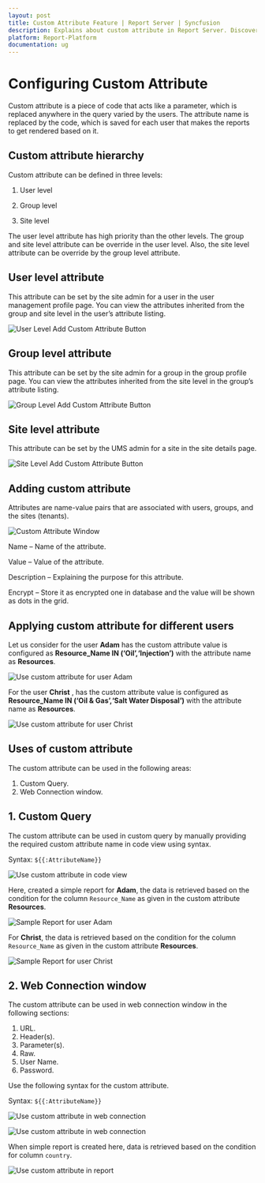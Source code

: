 ```yaml
---
layout: post
title: Custom Attribute Feature | Report Server | Syncfusion
description: Explains about custom attribute in Report Server. Discover the custom attributes as dynamic code parameters in user queries, enabling personalized rendering of Reports in the Report Server.
platform: Report-Platform
documentation: ug
---
```


# Configuring Custom Attribute

Custom attribute is a piece of code that acts like a parameter, which is replaced anywhere in the query varied by the users. The attribute name is replaced by the code, which is saved for each user that makes the reports to get rendered based on it.

## Custom attribute hierarchy

Custom attribute can be defined in three levels:

  1. User level

  2. Group level

  3. Site level

The user level attribute has high priority than the other levels. The group and site level attribute can be override in the user level. Also, the site level attribute can be override by the group level attribute.

## User level attribute

This attribute can be set by the site admin for a user in the user management profile page. You can view the attributes inherited from the group and site level in the user’s attribute listing.

![User Level Add Custom Attribute Button](/static/assets/on-premise/images/report-designer/manage-data/configure-custom-attribute/custom-attribute-add-button-user-level.png)

## Group level attribute

This attribute can be set by the site admin for a group in the group profile page. You can view the attributes inherited from the site level in the group’s attribute listing.

![Group Level Add Custom Attribute Button](/static/assets/on-premise/images/report-designer/manage-data/configure-custom-attribute/custom-attribute-add-button-group-level.png)

## Site level attribute

This attribute can be set by the UMS admin for a site in the site details page.

![Site Level Add Custom Attribute Button](/static/assets/on-premise/images/report-designer/manage-data/configure-custom-attribute/custom-attribute-add-button-tenant-level.png)

## Adding custom attribute

Attributes are name-value pairs that are associated with users, groups, and the sites (tenants).

![Custom Attribute Window](/static/assets/on-premise/images/report-designer/manage-data/configure-custom-attribute/adding-custom-attribute.png)

Name – Name of the attribute.

Value – Value of the attribute.

Description – Explaining the purpose for this attribute.

Encrypt – Store it as encrypted one in database and the value will be shown as dots in the grid.

## Applying custom attribute for different users

Let us consider for the user **Adam** has the custom attribute value is configured as **Resource_Name IN (‘Oil’,‘Injection’)** with the attribute name as **Resources**.

![Use custom attribute for user Adam](/static/assets/on-premise/images/report-designer/manage-data/configure-custom-attribute/custom-attribute-user-Adam.png)

For the user **Christ** , has the custom attribute value is configured as **Resource_Name IN (‘Oil & Gas’,‘Salt Water Disposal’)** with the attribute name as **Resources**.

![Use custom attribute for user Christ](/static/assets/on-premise/images/report-designer/manage-data/configure-custom-attribute/custom-attribute-user-Christ.png)

## Uses of custom attribute

The custom attribute can be used in the following areas:

  1. Custom Query.
  2. Web Connection window.

## 1. Custom Query

The custom attribute can be used in custom query by manually providing the required custom attribute name in code view using syntax.

Syntax: `${{:AttributeName}}`

![Use custom attribute in code view](/static/assets/on-premise/images/report-designer/manage-data/configure-custom-attribute/custom-attribute-in-code-view.png)

Here, created a simple report for **Adam**, the data is retrieved based on the condition for the column `Resource_Name` as given in the custom attribute **Resources**.

![Sample Report for user Adam](/static/assets/on-premise/images/report-designer/manage-data/configure-custom-attribute/custom-attribute-sample-report-Adam.png)

For **Christ**, the data is retrieved based on the condition for the column `Resource_Name` as given in the custom attribute **Resources**.

![Sample Report for user Christ](/static/assets/on-premise/images/report-designer/manage-data/configure-custom-attribute/custom-attribute-sample-report-Christ.png)

## 2. Web Connection window

The custom attribute can be used in web connection window in the following sections:

  1. URL.
  2. Header(s).
  3. Parameter(s).
  4. Raw.
  5. User Name.
  6. Password.

Use the following syntax for the custom attribute.

Syntax: `${{:AttributeName}}`

![Use custom attribute in web connection](/static/assets/on-premise/images/report-designer/manage-data/configure-custom-attribute/set-custom-attribute.png)

![Use custom attribute in web connection](/static/assets/on-premise/images/report-designer/manage-data/configure-custom-attribute/web-connection-custom-attribute.png)

When simple report is created here, data is retrieved based on the condition for column `country`.

![Use custom attribute in report](/static/assets/on-premise/images/report-designer/manage-data/configure-custom-attribute/report-custom-attribute.png)
